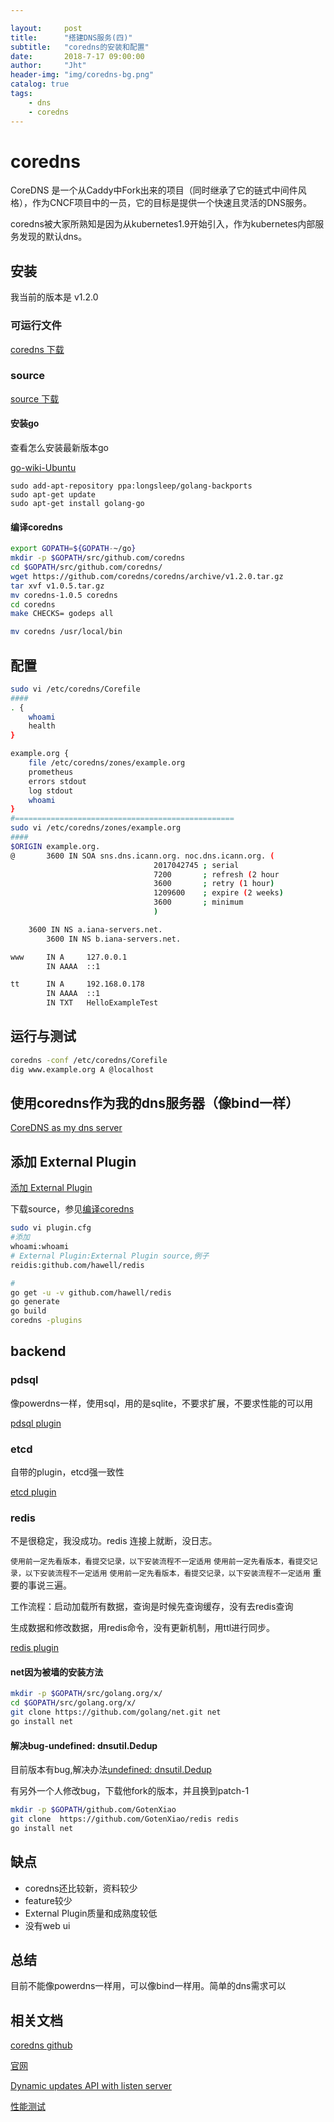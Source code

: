 ```yaml
---

layout:     post
title:      "搭建DNS服务(四)"
subtitle:   "coredns的安装和配置"
date:       2018-7-17 09:00:00
author:     "Jht"
header-img: "img/coredns-bg.png"
catalog: true
tags:
    - dns
    - coredns
---
```


# coredns

CoreDNS 是一个从Caddy中Fork出来的项目（同时继承了它的链式中间件风格），作为CNCF项目中的一员，它的目标是提供一个快速且灵活的DNS服务。

coredns被大家所熟知是因为从kubernetes1.9开始引入，作为kubernetes内部服务发现的默认dns。

## 安装

我当前的版本是 v1.2.0

### 可运行文件

[coredns 下载](https://github.com/coredns/coredns/releases)

### source

[source 下载](https://github.com/coredns/coredns/releases)

#### 安装go

查看怎么安装最新版本go

[go-wiki-Ubuntu](https://github.com/golang/go/wiki/Ubuntu)

```bsah
sudo add-apt-repository ppa:longsleep/golang-backports
sudo apt-get update
sudo apt-get install golang-go
```

#### 编译coredns

```bash
export GOPATH=${GOPATH-~/go}
mkdir -p $GOPATH/src/github.com/coredns
cd $GOPATH/src/github.com/coredns/
wget https://github.com/coredns/coredns/archive/v1.2.0.tar.gz
tar xvf v1.0.5.tar.gz
mv coredns-1.0.5 coredns
cd coredns
make CHECKS= godeps all

mv coredns /usr/local/bin
```

## 配置

```bash
sudo vi /etc/coredns/Corefile
####
. {
    whoami
    health
}

example.org {
    file /etc/coredns/zones/example.org
    prometheus
    errors stdout
    log stdout
    whoami
}
#=================================================
sudo vi /etc/coredns/zones/example.org
####
$ORIGIN example.org.
@       3600 IN SOA sns.dns.icann.org. noc.dns.icann.org. (
                                2017042745 ; serial
                                7200       ; refresh (2 hour
                                3600       ; retry (1 hour)
                                1209600    ; expire (2 weeks)
                                3600       ; minimum
                                )

    3600 IN NS a.iana-servers.net.
        3600 IN NS b.iana-servers.net.

www     IN A     127.0.0.1
        IN AAAA  ::1

tt      IN A     192.168.0.178
        IN AAAA  ::1
        IN TXT   HelloExampleTest
```

## 运行与测试

```bash
coredns -conf /etc/coredns/Corefile
dig www.example.org A @localhost
```

## 使用coredns作为我的dns服务器（像bind一样）

[CoreDNS as my dns server](https://github.com/coredns/coredns/issues/15)

## 添加 External Plugin

[添加 External Plugin](https://coredns.io/2017/07/25/compile-time-enabling-or-disabling-plugins/)

下载source，参见[编译coredns](#编译coredns)

```bash
sudo vi plugin.cfg
#添加
whoami:whoami
# External Plugin:External Plugin source,例子
reidis:github.com/hawell/redis

#
go get -u -v github.com/hawell/redis
go generate 
go build
coredns -plugins
```

## backend

### pdsql

像powerdns一样，使用sql，用的是sqlite，不要求扩展，不要求性能的可以用

[pdsql plugin](https://coredns.io/explugins/pdsql/)

### etcd

自带的plugin，etcd强一致性

[etcd plugin](https://coredns.io/plugins/etcd/)

### redis

不是很稳定，我没成功。redis 连接上就断，没日志。

`使用前一定先看版本，看提交记录，以下安装流程不一定适用`
`使用前一定先看版本，看提交记录，以下安装流程不一定适用`
`使用前一定先看版本，看提交记录，以下安装流程不一定适用`
重要的事说三遍。

工作流程：启动加载所有数据，查询是时候先查询缓存，没有去redis查询

生成数据和修改数据，用redis命令，没有更新机制，用ttl进行同步。

[redis plugin](https://coredns.io/explugins/redis/)

#### net因为被墙的安装方法

```bash
mkdir -p $GOPATH/src/golang.org/x/
cd $GOPATH/src/golang.org/x/
git clone https://github.com/golang/net.git net 
go install net
```

#### 解决bug-undefined: dnsutil.Dedup

目前版本有bug,解决办法[undefined: dnsutil.Dedup](https://github.com/arvancloud/redis/issues/3)

有另外一个人修改bug，下载他fork的版本，并且换到patch-1

```bash
mkdir -p $GOPATH/github.com/GotenXiao
git clone  https://github.com/GotenXiao/redis redis
go install net
```

## 缺点

- coredns还比较新，资料较少
- feature较少
- External Plugin质量和成熟度较低
- 没有web ui

## 总结

目前不能像powerdns一样用，可以像bind一样用。简单的dns需求可以
 
## 相关文档

[coredns github](https://github.com/coredns/coredns)

[官网](https://coredns.io)

[Dynamic updates API with listen server](https://github.com/coredns/coredns/pull/1822)

[性能测试](https://coredns.io/2017/08/08/coredns-performance-testing/)



